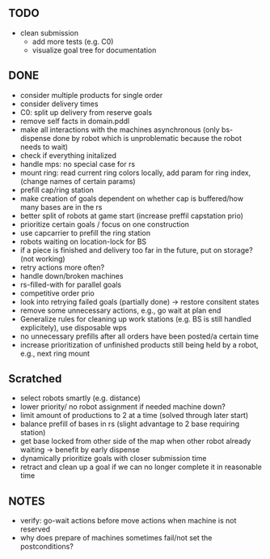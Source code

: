 ## TODO
* clean submission
  * add more tests (e.g. C0)
  * visualize goal tree for documentation

## DONE
* consider multiple products for single order
* consider delivery times
* C0: split up delivery from reserve goals
* remove self facts in domain.pddl
* make all interactions with the machines asynchronous (only bs-dispense done by
robot which is unproblematic because the robot needs to wait)
* check if everything initalized
* handle mps: no special case for rs
* mount ring: read current ring colors locally, add param for ring index, (change names of certain params)
* prefill cap/ring station
* make creation of goals dependent on whether cap is buffered/how many bases are in the rs
* better split of robots at game start (increase preffil capstation prio)
* prioritize certain goals / focus on one construction
* use capcarrier to prefill the ring station
* robots waiting on location-lock for BS
* if a piece is finished and delivery too far in the future, put on storage? (not working)
* retry actions more often?
* handle down/broken machines
* rs-filled-with for parallel goals
* competitive order prio
* look into retrying failed goals (partially done) -> restore consitent states
* remove some unnecessary actions, e.g., go wait at plan end
* Generalize rules for cleaning up work stations (e.g. BS is still handled explicitely), use disposable wps
* no unnecessary prefills after all orders have been posted/a certain time
* increase prioritization of unfinished products still being held by a robot, e.g., next ring mount

## Scratched
* select robots smartly (e.g. distance)
* lower priority/ no robot assignment if needed machine down?
* limit amount of productions to 2 at a time (solved through later start)
* balance prefill of bases in rs (slight advantage to 2 base requiring station)
* get base locked from other side of the map when other robot already waiting -> benefit by early dispense
* dynamically prioritize goals with closer submission time
* retract and clean up a goal if we can no longer complete it in reasonable time

## NOTES
* verify: go-wait actions before move actions when machine is not reserved
* why does prepare of machines sometimes fail/not set the postconditions?
